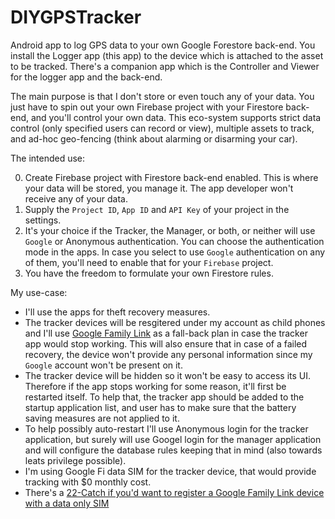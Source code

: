 # DIYGPSTracker
Android app to log GPS data to your own Google Forestore back-end.
You install the Logger app (this app) to the device which is attached to the asset to be tracked.
There's a companion app which is the Controller and Viewer for the logger app and the back-end.

The main purpose is that I don't store or even touch any of your data. You just have to spin out your own Firebase project with your Firestore back-end, and you'll control your own data. This eco-system supports strict data control (only specified users can record or view), multiple assets to track, and ad-hoc geo-fencing (think about alarming or disarming your car).

The intended use:

0. Create Firebase project with Firestore back-end enabled. This is where your data will be stored, you manage it. The app developer won't receive any of your data.
1. Supply the `Project ID`, `App ID` and `API Key` of your project in the settings.
2. It's your choice if the Tracker, the Manager, or both, or neither will use `Google` or Anonymous authentication. You can choose the authentication mode in the apps. In case you select to use `Google` authentication on any of them, you'll need to enable that for your `Firebase` project.
3. You have the freedom to formulate your own Firestore rules.

My use-case:

* I'll use the apps for theft recovery measures.
* The tracker devices will be resgitered under my account as child phones and I'll use [Google Family Link](https://families.google.com/familylink/) as a fall-back plan in case the tracker app would stop working. This will also ensure that in case of a failed recovery, the device won't provide any personal information since my `Google` account won't be present on it.
* The tracker device will be hidden so it won't be easy to access its UI. Therefore if the app stops working for some reason, it'll first be restarted itself. To help that, the tracker app should be added to the startup application list, and user has to make sure that the battery saving measures are not applied to it.
* To help possibly auto-restart I'll use Anonymous login for the tracker application, but surely will use Googel login for the manager application and will configure the database rules keeping that in mind (also towards leats privilege possible).
* I'm using Google Fi data SIM for the tracker device, that would provide tracking with $0 monthly cost.
* There's a [22-Catch if you'd want to register a Google Family Link device with a data only SIM](https://support.google.com/fi/thread/38811153) 
